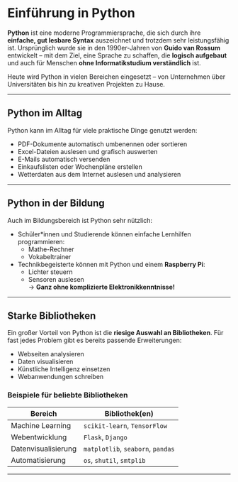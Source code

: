 #  Einführung in Python




**Python** ist eine moderne Programmiersprache, die sich durch ihre **einfache, gut lesbare Syntax** auszeichnet und trotzdem sehr leistungsfähig ist. Ursprünglich wurde sie in den 1990er-Jahren von **Guido van Rossum** entwickelt – mit dem Ziel, eine Sprache zu schaffen, die **logisch aufgebaut** und auch für Menschen **ohne Informatikstudium verständlich** ist.


Heute wird Python in vielen Bereichen eingesetzt – von Unternehmen über Universitäten bis hin zu kreativen Projekten zu Hause.

---

##  Python im Alltag

Python kann im Alltag für viele praktische Dinge genutzt werden:

-  PDF-Dokumente automatisch umbenennen oder sortieren
-  Excel-Dateien auslesen und grafisch auswerten
-  E-Mails automatisch versenden
-  Einkaufslisten oder Wochenpläne erstellen
-  Wetterdaten aus dem Internet auslesen und analysieren

---

## Python in der Bildung

Auch im Bildungsbereich ist Python sehr nützlich:

- Schüler*innen und Studierende können einfache Lernhilfen programmieren:
  -  Mathe-Rechner
  -  Vokabeltrainer
- Technikbegeisterte können mit Python und einem **Raspberry Pi**:
  -  Lichter steuern
  -  Sensoren auslesen  
→ **Ganz ohne komplizierte Elektronikkenntnisse!**

---

## Starke Bibliotheken

Ein großer Vorteil von Python ist die **riesige Auswahl an Bibliotheken**. Für fast jedes Problem gibt es bereits passende Erweiterungen:

-  Webseiten analysieren
-  Daten visualisieren
-  Künstliche Intelligenz einsetzen
-  Webanwendungen schreiben

###  Beispiele für beliebte Bibliotheken

| Bereich                | Bibliothek(en)                   |
|------------------------|----------------------------------|
| Machine Learning       | `scikit-learn`, `TensorFlow`     |
| Webentwicklung         | `Flask`, `Django`                |
| Datenvisualisierung    | `matplotlib`, `seaborn`, `pandas`|
| Automatisierung        | `os`, `shutil`, `smtplib`        |

---

